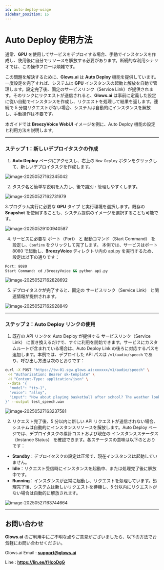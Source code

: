 ```yaml
---
id: auto-deploy-usage
sidebar_position: 16
---
```


# Auto Deploy 使用方法

通常、**GPU** を使用してサービスをデプロイする場合、手動でインスタンスを作成し、使用後に自分でリソースを解放する必要があります。断続的な利用シナリオでは、この操作フローは煩雑です。

この問題を解決するために、**Glows.ai** は **Auto Deploy** 機能を提供しています。一度設定を完了すれば、システムは **GPU** インスタンスの起動と解放を自動で管理します。設定完了後、固定のサービスリンク（Service Link）が提供されます。そのリンクにリクエストが送信されると、**Glows.ai** は事前に定義した設定に従い自動でインスタンスを作成し、リクエストを処理して結果を返します。連続で 5 分間リクエストがない場合、システムは自動的にインスタンスを解放し、手動操作は不要です。

本ガイドでは **BreezyVoice WebUI** イメージを例に、Auto Deploy 機能の設定と利用方法を説明します。

---

### ステップ 1：新しいデプロイタスクの作成

1. **Auto Deploy** ページにアクセスし、右上の `New Deploy` ボタンをクリックして、新しいデプロイタスクを作成します。

![image-20250527162345042](../../../../../docs/docs-images/p13/14.png)

2. タスク名と簡単な説明を入力し、後で識別・管理しやすくします。

![image-20250527162731979](../../../../../docs/docs-images/p13/15.png)

3.プログラム実行に必要な **GPU** タイプ と実行環境を選択します。既存の **Snapshot** を使用することも、システム提供のイメージを選択することも可能です。

![image-20250529100940587](../../../../../docs/docs-images/p13/20.png)

4. サービスに必要な ポート（Port） と 起動コマンド（Start Command） を設定し、`Confirm` をクリックして完了します。
本例では、サービスはポート 8080 で起動し、**BreezyVoice** ディレクトリ内の api.py を実行するため、設定は以下の通りです：

```bash
Port: 8080
Start Command: cd /BreezyVoice && python api.py
```

![image-20250527162828692](../../../../../docs/docs-images/p13/16.png)

5. デプロイタスクが完了すると、固定の サービスリンク（Service Link） と関連情報が提供されます。

![image-20250527162928849](../../../../../docs/docs-images/p13/17.png)

---

### ステップ 2：Auto Deploy リンクの使用

1. 既存の API リンクを Auto Deploy が提供する サービスリンク（Service Link） に置き換えるだけで、すぐに利用を開始できます。サービスにカスタムルートが含まれている場合は、Auto Deploy Link の後ろに対応するパスを追加します。本例では、デプロイした API パスは `/v1/audio/speech` であり、呼び出し方法は次のとおりです：

```bash
curl -X POST "https://tw-01.sgw.glows.ai:xxxxxx/v1/audio/speech" \
 -H "Authorization: Bearer sk-template" \
 -H "Content-Type: application/json" \
 --data '{
  "model": "tts-1",
  "voice": "alloy",
  "input": "How about playing basketball after school? The weather looks great today."
}' --output test_speech.wav
```

![image-20250527163237581](../../../../../docs/docs-images/p13/18.png)

2. リクエスト完了後、5 分以内に新しい API リクエストが送信されない場合、システムは自動的にインスタンスリソースを解放します。Auto Deploy ページでは、デプロイタスクの累計コストおよび現在の インスタンスステータス（Instance Status） を確認できます。各ステータスの意味は以下のとおりです：

- **Standby**：デプロイタスクの設定は正常で、現在インスタンスは起動していません。
- **Idle**：リクエスト受信時にインスタンスを起動中、または処理完了後に解放中です。
- **Running**：インスタンスが正常に起動し、リクエストを処理しています。処理完了後、システムは新しいリクエストを待機し、5 分以内にリクエストがない場合は自動的に解放されます。

![image-20250527163744664](../../../../../docs/docs-images/p13/19.png)

---

## お問い合わせ

**Glows.ai** のご利用中にご不明な点やご意見がございましたら、以下の方法でお気軽にお問い合わせください。

Glows.ai Email : **support@glows.ai**

Line : **https://lin.ee/fHcoDgG**
